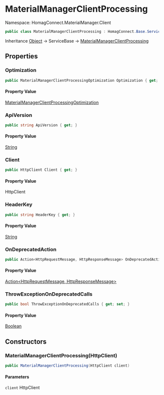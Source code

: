 # MaterialManagerClientProcessing

Namespace: HomagConnect.MaterialManager.Client

```csharp
public class MaterialManagerClientProcessing : HomagConnect.Base.Services.ServiceBase
```

Inheritance [Object](https://docs.microsoft.com/en-us/dotnet/api/system.object) → ServiceBase → [MaterialManagerClientProcessing](./homagconnect.materialmanager.client.materialmanagerclientprocessing.md)

## Properties

### **Optimization**

```csharp
public MaterialManagerClientProcessingOptimization Optimization { get; }
```

#### Property Value

[MaterialManagerClientProcessingOptimization](./homagconnect.materialmanager.client.materialmanagerclientprocessingoptimization.md)<br>

### **ApiVersion**

```csharp
public string ApiVersion { get; }
```

#### Property Value

[String](https://docs.microsoft.com/en-us/dotnet/api/system.string)<br>

### **Client**

```csharp
public HttpClient Client { get; }
```

#### Property Value

HttpClient<br>

### **HeaderKey**

```csharp
public string HeaderKey { get; }
```

#### Property Value

[String](https://docs.microsoft.com/en-us/dotnet/api/system.string)<br>

### **OnDeprecatedAction**

```csharp
public Action<HttpRequestMessage, HttpResponseMessage> OnDeprecatedAction { get; set; }
```

#### Property Value

[Action&lt;HttpRequestMessage, HttpResponseMessage&gt;](https://docs.microsoft.com/en-us/dotnet/api/system.action-2)<br>

### **ThrowExceptionOnDeprecatedCalls**

```csharp
public bool ThrowExceptionOnDeprecatedCalls { get; set; }
```

#### Property Value

[Boolean](https://docs.microsoft.com/en-us/dotnet/api/system.boolean)<br>

## Constructors

### **MaterialManagerClientProcessing(HttpClient)**

```csharp
public MaterialManagerClientProcessing(HttpClient client)
```

#### Parameters

`client` HttpClient<br>
